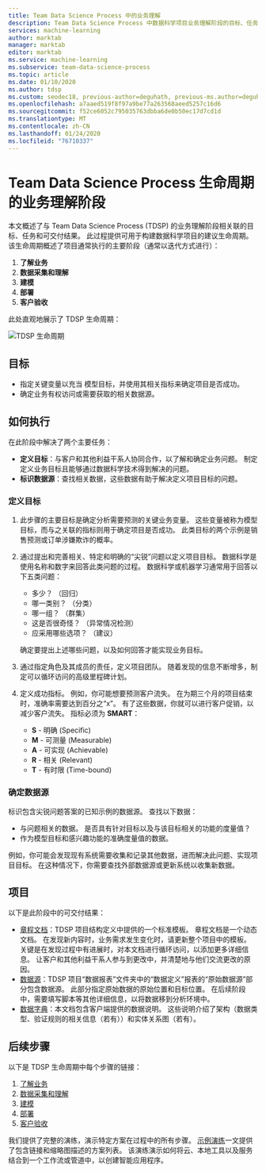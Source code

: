 ```yaml
---
title: Team Data Science Process 中的业务理解
description: Team Data Science Process 中数据科学项目业务理解阶段的目标、任务和可交付结果。
services: machine-learning
author: marktab
manager: marktab
editor: marktab
ms.service: machine-learning
ms.subservice: team-data-science-process
ms.topic: article
ms.date: 01/10/2020
ms.author: tdsp
ms.custom: seodec18, previous-author=deguhath, previous-ms.author=deguhath
ms.openlocfilehash: a7aaed519f8f97a9be77a263568aeed5257c16d6
ms.sourcegitcommit: f52ce6052c795035763dbba6de0b50ec17d7cd1d
ms.translationtype: MT
ms.contentlocale: zh-CN
ms.lasthandoff: 01/24/2020
ms.locfileid: "76710337"
---
```

# <a name="the-business-understanding-stage-of-the-team-data-science-process-lifecycle"></a>Team Data Science Process 生命周期的业务理解阶段

本文概述了与 Team Data Science Process (TDSP) 的业务理解阶段相关联的目标、任务和可交付结果。 此过程提供可用于构建数据科学项目的建议生命周期。 该生命周期概述了项目通常执行的主要阶段（通常以迭代方式进行）：

   1. **了解业务**
   2. **数据采集和理解**
   3. **建模**
   4. **部署**
   5. **客户验收**

此处直观地展示了 TDSP 生命周期： 

![TDSP 生命周期](./media/lifecycle/tdsp-lifecycle2.png) 


## <a name="goals"></a>目标
* 指定关键变量以充当 模型目标，并使用其相关指标来确定项目是否成功。
* 确定业务有权访问或需要获取的相关数据源。

## <a name="how-to-do-it"></a>如何执行
在此阶段中解决了两个主要任务： 

   * **定义目标**：与客户和其他利益干系人协同合作，以了解和确定业务问题。 制定定义业务目标且能够通过数据科学技术得到解决的问题。
   * **标识数据源**：查找相关数据，这些数据有助于解决定义项目目标的问题。

### <a name="define-objectives"></a>定义目标
1. 此步骤的主要目标是确定分析需要预测的关键业务变量。 这些变量被称为模型目标，而与之关联的指标则用于确定项目是否成功。 此类目标的两个示例是销售预测或订单涉嫌欺诈的概率。

2. 通过提出和完善相关、特定和明确的“尖锐”问题以定义项目目标。 数据科学是使用名称和数字来回答此类问题的过程。 数据科学或机器学习通常用于回答以下五类问题：
 
   * 多少？ （回归）
   * 哪一类别？ （分类）
   * 哪一组？ （群集）
   * 这是否很奇怪？ （异常情况检测）
   * 应采用哪些选项？ （建议）

   确定要提出上述哪些问题，以及如何回答才能实现业务目标。

3. 通过指定角色及其成员的责任，定义项目团队。 随着发现的信息不断增多，制定可以循环访问的高级里程碑计划。 

4. 定义成功指标。 例如，你可能想要预测客户流失。 在为期三个月的项目结束时，准确率需要达到百分之“x”。 有了这些数据，你就可以进行客户促销，以减少客户流失。 指标必须为 **SMART**： 

   * **S** - 明确 (Specific) 
   * **M** - 可测量 (Measurable)
   * **A** - 可实现 (Achievable) 
   * **R** - 相关 (Relevant) 
   * **T** - 有时限 (Time-bound) 

### <a name="identify-data-sources"></a>确定数据源
标识包含尖锐问题答案的已知示例的数据源。 查找以下数据：

* 与问题相关的数据。 是否具有针对目标以及与该目标相关的功能的度量值？
* 作为模型目标和感兴趣功能的准确度量值的数据。

例如，你可能会发现现有系统需要收集和记录其他数据，进而解决此问题、实现项目目标。 在这种情况下，你需要查找外部数据源或更新系统以收集新数据。

## <a name="artifacts"></a>项目
以下是此阶段中的可交付结果：

   * [章程文档](https://github.com/Azure/Azure-TDSP-ProjectTemplate/blob/master/Docs/Project/Charter.md)：TDSP 项目结构定义中提供的一个标准模板。 章程文档是一个动态文档。 在发现新内容时，业务需求发生变化时，请更新整个项目中的模板。 关键是在发现过程中有进展时，对本文档进行循环访问，以添加更多详细信息。 让客户和其他利益干系人参与到更改中，并清楚地与他们交流更改的原因。  
   * [数据源](https://github.com/Azure/Azure-TDSP-ProjectTemplate/blob/master/Docs/Data_Report/Data%20Defintion.md#raw-data-sources)：TDSP 项目“数据报表”文件夹中的“数据定义”报表的“原始数据源”部分包含数据源。 此部分指定原始数据的原始位置和目标位置。 在后续阶段中，需要填写脚本等其他详细信息，以将数据移到分析环境中。  
   * [数据字典](https://github.com/Azure/Azure-TDSP-ProjectTemplate/tree/master/Docs/Data_Dictionaries)：本文档包含客户端提供的数据说明。 这些说明介绍了架构（数据类型、验证规则的相关信息（若有））和实体关系图（若有）。

## <a name="next-steps"></a>后续步骤

以下是 TDSP 生命周期中每个步骤的链接：

   1. [了解业务](lifecycle-business-understanding.md)
   2. [数据采集和理解](lifecycle-data.md)
   3. [建模](lifecycle-modeling.md)
   4. [部署](lifecycle-deployment.md)
   5. [客户验收](lifecycle-acceptance.md)

我们提供了完整的演练，演示特定方案在过程中的所有步骤。 [示例演练](walkthroughs.md)一文提供了包含链接和缩略图描述的方案列表。 该演练演示如何将云、本地工具以及服务结合到一个工作流或管道中，以创建智能应用程序。 
